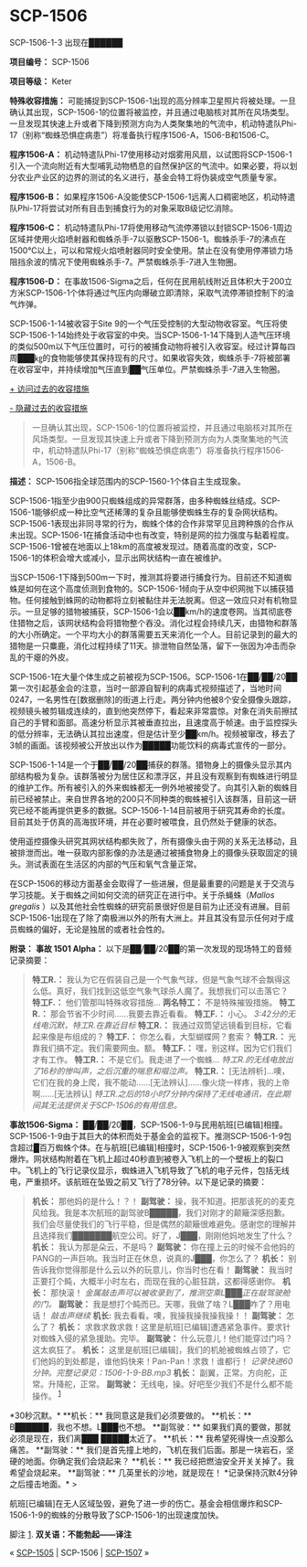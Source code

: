 # SCP-1506
                        




SCP-1506-1-3 出现在██████



**项目编号：** SCP-1506

**项目等级：** Keter

**特殊收容措施：** 可能捕捉到SCP-1506-1出现的高分辨率卫星照片将被处理。一旦确认其出现，SCP-1506-1的位置将被监控，并且通过电脑核对其所在风场类型。一旦发现其快速上升或者下降到预测方向为人类聚集地的气流中，机动特遣队Phi-17（别称“蜘蛛恐惧症病患”）将准备执行程序1506-A，1506-B和1506-C。

**程序1506-A：** 机动特遣队Phi-17使用移动对烟雾用风扇，以试图将SCP-1506-1引入一个流向附近有大型哺乳动物栖息的自然保护区的气流中。如果必要，将以划分农业产业区的边界的测试的名义进行，基金会特工将伪装成空气质量专家。

**程序1506-B：** 如果程序1506-A没能使SCP-1506-1远离人口稠密地区，机动特遣队Phi-17将尝试对所有目击到捕食行为的对象采取B级记忆消除。

**程序1506-C：** 机动特遣队Phi-17将使用移动气流停滞锁以封锁SCP-1506-1周边区域并使用火焰喷射器和蜘蛛杀手-7以驱散SCP-1506-1。蜘蛛杀手-7的沸点在1500℃以上，可以和常规火焰喷射器同时安全使用。禁止在没有使用停滞锁力场阻挡余波的情况下使用蜘蛛杀手-7。严禁蜘蛛杀手-7进入生物圈。

**程序1506-D：** 在事故1506-Sigma之后，任何在民用航线附近且体积大于200立方米SCP-1506-1个体将通过气压内向爆破立即清除，采取气流停滞锁控制下的油气炸弹。

SCP-1506-1-14被收容于Site 9的一个气压受控制的大型动物收容室。气压将使SCP-1506-1-14始终处于收容室的中央。当SCP-1506-1-14下降到人造气压环境的类似500m以下气压位置时，可行的被捕食动物将被引入收容室。经过计算每四周███㎏的食物能够使其保持现有的尺寸。如果收容失效，蜘蛛杀手-7将被部署在收容室中，并持续增加气压直到██气压单位。严禁蜘蛛杀手-7进入生物圈。


<a shape='rect' class='collapsible-block-link' href='javascript:;'>+&#160;&#35775;&#38382;&#36807;&#21435;&#30340;&#25910;&#23481;&#25514;&#26045;</a>

<a shape='rect' class='collapsible-block-link' href='javascript:;'>-&#160;&#38544;&#34255;&#36807;&#21435;&#30340;&#25910;&#23481;&#25514;&#26045;</a>


> 一旦确认其出现，SCP-1506-1的位置将被监控，并且通过电脑核对其所在风场类型。一旦发现其快速上升或者下降到预测方向为人类聚集地的气流中，机动特遣队Phi-17（别称“蜘蛛恐惧症病患”）将准备执行程序1506-A，1506-B。
> 




**描述：** SCP-1506指全球范围内的SCP-1560-1个体自主生成现象。

SCP-1506-1指至少由900只蜘蛛组成的异常群落，由多种蜘蛛丝结成。SCP-1506-1能够织成一种比空气还稀薄的复杂且能够使蜘蛛生存的复杂网状结构。SCP-1506-1表现出非同寻常的行为，蜘蛛个体的合作非常罕见且跨种族的合作从未出现。SCP-1506-1在捕食活动中也有改变，特别是网的拉力强度与黏着程度。SCP-1506-1曾被在地面以上18km的高度被发现过。随着高度的改变，SCP-1506-1的体积会增大或减小，显示出网状结构一直在被维护。

当SCP-1506-1下降到500m一下时，推测其将要进行捕食行为。目前还不知道蜘蛛是如何在这个高度侦测到食物的。SCP-1506-1倾向于从空中织网抛下以捕获猎物。任何接触到蛛网的动物都将立刻被黏住并无法脱离。但这一效应只对有机物显示。一旦足够的猎物被捕获，SCP-1506-1会以██km/h的速度卷网。当其彻底卷住猎物之后，该网状结构会将猎物整个吞没。消化过程会持续几天，由猎物和群落的大小所确定。一个平均大小的群落需要五天来消化一个人。目前记录到的最大的猎物是一只麋鹿，消化过程持续了11天。排泄物自然坠落，留下一张因为冲击而杂乱的干瘪的外皮。

SCP-1506-1在大量个体生成之前被视为SCP-1506。SCP-1506-1在██/██/20██第一次引起基金会的注意，当时一部源自智利的病毒式视频描述了，当地时间0247，一名男性在[数据删除]的街道上行走。两分钟内他被8个安全摄像头跟踪，视频镜头被剪辑成连续的，直到他突然停下，看起来非常震惊。对象在消失前擦拭自己的手臂和面部。高速分析显示其被垂直拉出，且速度高于帧速。由于监控探头的低分辨率，无法确认其拉出速度，但是估计至少██km/h。视频被窜改，移去了3帧的画面。该视频被公开放出以作为█████功能饮料的病毒式宣传的一部分。

SCP-1506-1-14是一个于██/██/20██捕获的群落。猎物身上的摄像头显示其内部结构极为复杂。该群落被分为居住区和漂浮区，并且没有观察到有蜘蛛进行明显的维护工作。所有被引入的外来蜘蛛都无一例外地被接受了。向其引入新的蜘蛛目前已经被禁止。来自世界各地的200只不同种类的蜘蛛被引入该群落，目前这一研究已经不能再提供更多的数据。SCP-1506-1-14目前被用于研究其寿命的长度。目前其处于仿真的高海拔环境，并在必要时被喂食，且仍然处于健康的状态。

使用遥控摄像头研究其网状结构都失败了，所有摄像头由于网的关系无法移动，且被排泄而出。唯一获取内部影像的办法是通过被捕食物身上的摄像头获取固定的镜头。测试表面在生活区的内部的气压和氧气含量正常。

在SCP-1506的移动方面基金会取得了一些进展，但是最重要的问题是关于交流与学习技能。关于蜘蛛之间如何交流的研究正在进行中。关于杀蝇蛛（*Mallos gregalis* ）以及其他社会性蜘蛛的研究前景很好但是目前为止还没有进展。目前SCP-1506-1出现在了除了南极洲以外的所有大洲上。并且其没有显示任何对于成员蜘蛛的偏好，无论是独居的或者社会性的。

**附录：** 
**事故 1501 Alpha：** 
以下是██/██/20██的第一次发现的现场特工的音频记录摘要：


> **特工R.：** 我认为它在假装自己是一个气象气球，但是气象气球不会飘得这么低。真好，我们找到这低空气象气球杀人魔了。我想我们可以击落它？
**特工F.：** 他们管那叫特殊收容措施…
**两名特工：** 不是特殊摧毁措施。
**特工R.：** 那会节省不少时间……我要去靠近看看。
**特工F.：** 小心。
*3:42分的无线电沉默，特工R.在靠近目标* 
**特工R.：** 我通过双筒望远镜看到目标，它看起来像是布组成的？
**特工F.：** 你怎么看，大型蝴蝶网？套索？
**特工R.：** 光靠我们搞不定。我们需要网虫。额。
**特工F.：** 嘿，别这样。因为它们我们才有工作。
**特工R.：** 不是它们。我走进了一个蜘蛛…
*特工R.的无线电放出了16秒的惨叫声，之后沉重的喘息和啜泣声。* 
**特工R.：** [无法辨析]…噢，它们在我的身上爬，我不能动……[无法辨认]……像火烧一样疼，我的上帝啊……[无法辨认]
*特工R.之后的18小时7分钟内保持了无线电通讯，在此期间其无法提供关于SCP-1506的有用信息。* 
> 

**事故1506-Sigma：** ██/██/20██，SCP-1506-1-9与民用航班[已编辑]相撞。SCP-1506-1-9由于其巨大的体积而处于基金会的监视下。推测SCP-1506-1-9包含超过█百万蜘蛛个体。在与航班[已编辑]相撞时，SCP-1506-1-9被观察到突然爆炸。网状结构附着在飞机上超过40秒直到被卷入飞机上的一个壁板上的裂口中。飞机上的飞行记录仪显示，蜘蛛进入飞机导致了飞机的电子元件，包括无线电，严重损坏。该航班在坠毁之前又飞行了78分钟。以下是记录的摘要：


> **机长：** 那他妈的是什么！？！
**副驾驶：** 操，我不知道。把那该死的的麦克风给我。我是本次航班的副驾驶B█████，我们对刚才的颠簸深感抱歉。我们会尽量使我们的飞行平稳，但是偶然的颠簸很难避免。感谢您的理解并且选择我们███████航空公司。好了，J███，刚刚他妈地发生了什么？
**机长：** 我认为那是朵云，不是吗？
**副驾驶：** 你在撞上云的时候不会他妈的PANG的一声巨响。我当时正在休息，说真的J███，你怎么了？
**机长：** 别告诉我你觉得那是什么云以外的玩意儿，你当时也在看！
**副驾驶：** 我当时正要打个盹，大概半小时左右，而现在我的心脏狂跳，这都得感谢你。
**机长：** 那快滚！
*金属敲击声可以被收录到了，推测空乘L███正在敲驾驶舱的门。* 
**副驾驶：** 我是想打个盹而已。天哪，我做了啥？L███咋了？用电话！
*敲击声继续* 
**机长:** 我去看看。噢，我操我操我操我操！！
**副驾驶：** 怎么了？
**机长：** 求救求救求救！这里是航班[已编辑]遭遇紧急事件。要求针对蜘蛛入侵的紧急援助。完毕。
**副驾驶：** 什么玩意儿！他们能穿过门吗？这太疯狂了。
**机长：** 这里是航班[已编辑]，我们的机舱被蜘蛛占领了，它们他妈的到处都是，谁他妈快来！Pan-Pan！求救！谁都行！
*记录快进60分钟。完整记录见：1506-1-9-BB.mp3* 
**机长：** 副翼，正常。方向舵，正常。升降舵，正常。
**副驾驶：** 无线电，操。好吧至少我们不是什么都不能操作。<sup class='footnoteref'>
 <a shape='rect' class='footnoteref' id='footnoteref-1' href='javascript:;' onclick='WIKIDOT.page.utils.scrollToReference(&apos;footnote-1&apos;)'>1</a>
</sup>
*30秒沉默。* 
**机长：** 我同意这是我们必须要做的。
**机长：** B██████，我也不想。L███也不想。
**副驾驶：** 如果我们真的要做，那就必须是现在，我们离███ █████太近了。
**机长：** 我希望死得快一点没那么痛苦。
**副驾驶：** 我们是首先撞上地的，飞机在我们后面。那是一块岩石，坚硬的地面。你确定我们会烧起来？
**机长：** 我已经把燃油安全开关关掉了。我希望会烧起来。
**副驾驶：** 几英里长的沙地，就是现在！
*记录保持沉默4分钟之后撞击地面。* 
> 

航班[已编辑]在无人区域坠毁，避免了进一步的伤亡。基金会相信爆炸和SCP-1506-1-9的蜘蛛的分散导致了SCP-1506-1的出现速度加快。


脚注
<a shape='rect' href='javascript:;' onclick='WIKIDOT.page.utils.scrollToReference(&apos;footnoteref-1&apos;)'>1</a>. **双关语：不能勃起——译注** 



« [SCP-1505](/scp-1505) | SCP-1506 | [SCP-1507](/scp-1507) »





                    